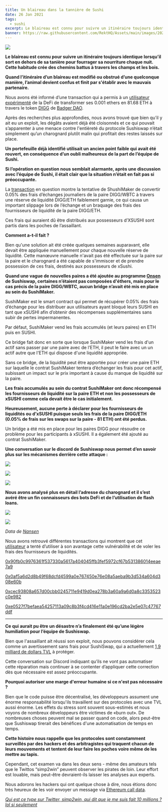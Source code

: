 ```yaml
---
title: Un blaireau dans la tannière de Sushi
date: 26 Jan 2021
tags:
  - sushi
excerpt: Le blaireau est connu pour suivre un itinéraire toujours identique lorsqu’il sort en dehors de sa tanière pour fourrager sa nourriture chaque nuit. Cette habitude crée des chemins battus à travers les champs et les bois. Quand l’itinéraire d’un blaireau est modifié ou obstrué d’une quelconque manière, l’animal devient confus et finit par s'établir avec le mauvais partenaire.
banner: https://raw.githubusercontent.com/RektHQ/Assets/main/images/2021/01/header-3.jpg
---
```


![](https://raw.githubusercontent.com/RektHQ/Assets/main/images/2021/01/header-3.jpg)

**Le blaireau est connu pour suivre un itinéraire toujours identique lorsqu’il sort en dehors de sa tanière pour fourrager sa nourriture chaque nuit. Cette habitude crée des chemins battus à travers les champs et les bois.** 

**Quand l’itinéraire d’un blaireau est modifié ou obstrué d’une quelconque manière, l’animal devient confus et finit par s'établir avec le mauvais partenaire.** 

Nous avons été informé d’une transaction qui a permis à un [utilisateur expérimenté](https://etherscan.io/address/0x51841d9afe10fe55571bdb8f4af1060415003528) de la DeFi de transformer ses 0.001 ethers en 81.68 ETH à travers le token [DIGG](https://www.coingecko.com/en/coins/digg) de [Badger DAO](https://app.badger.finance/).

Après des recherches plus approfondies, nous avons trouvé que bien qu’il y ait eu un exploit, les dégâts avaient déjà été cloisonnés et ce qui pouvait s’apparenter à une menace contre l'entièreté du protocole Sushiswap n’était simplement qu’un charognard plutôt malin qui profitait des restes laissés sur place. 

**Un portefeuille déjà identifié utilisait un ancien point faible qui avait été rouvert, en conséquence d’un oubli malheureux de la part de l’équipe de Sushi.** 

**Si l’opération en question nous semblait alarmante, après une discussion avec l’équipe de Sushi, il était clair que la situation n’était en fait pas si préoccupante.**

La [transaction](https://etherscan.io/tx/0x0af5a6d2d8b49f68dcfd4599a0e767450e76e08a5aeba9b3d534a604d308e60b) en question montre la tentative de ShushiMaker de convertir 0.05% des frais d’échanges journaliers de la paire DIGG/WBTC à travers une réserve de liquidité DIGG/ETH faiblement garnie, ce qui causa un important slippage lors de l’échange et un braquage des frais des fournisseurs de liquidité de la paire DIGG/ETH. 

Ces frais qui auraient dû être distribués aux possesseurs d’XSUSHI sont partis dans les poches de l’assaillant. 

**Comment a-t-il fait ?** 

Bien qu'une solution ait été créée quelques semaines auparavant, elle devait être appliquée manuellement pour chaque nouvelle réserve de liquidité. Cette manœuvre manuelle n'avait pas été effectuée sur la paire sur la paire et le charognard a été capable de s'immiscer et de prendre possession de ces frais, destinés aux possesseurs de xSushi. 

**Quand une vague de nouvelles paires a été ajoutée au programme [Onsen](https://sushiswap.fi/onsen) de Sushiswap, certaines n’étaient pas composées d'éthers, mais pour le cas précis de la paire DIGG/WBTC, aucun bridge n’avait été mis en place au sein du SushiMaker.** 

SushiMaker est le smart contract qui permet de récupérer 0.05% des frais d’échange pour les distribuer aux utilisateurs ayant bloqué leurs SUSHI en tant que xSUSHI afin d’obtenir des récompenses supplémentaires sans subir de pertes impermanentes. 

Par défaut, SushiMaker vend les frais accumulés (et leurs paires) en ETH puis en SUSHI.

Ce bridge fait donc en sorte que lorsque SushiMaker vend les frais d'un actif sans passer par une paire avec de l’ETH, il peut le faire avec un un actif autre que l'ETH qui dispose d'une liquidité appropriée.

Sans ce bridge, de la liquidité peut être apportée pour créer une paire ETH sur laquelle le contrat SushiMaker tentera d’échanger les frais pour cet actif, subissant un impact sur le prix important à cause du manque de liquidité sur la paire.  

**Les frais accumulés au sein du contrat SushiMaker ont donc récompensé les fournisseurs de liquidité sur la paire ETH et non les possesseurs de xSUSHI comme cela devait être le cas initialement.** 

**Heureusement, aucune perte à déclarer pour les fournisseurs de liquidités ou d’xSUSHI puisque seuls les frais de la paire DIGG/ETH (0.05% de frais sur les swaps sur la paire - 81 ETH) ont été perdus.** 

Un bridge a été mis en place pour les paires DIGG pour résoudre ce problème pour les participants à xSUSHI. Il a également été ajouté au contrat SushiMaker. 

**Une conversation  sur le discord de Sushiswap nous permet d’en savoir plus sur les mécanismes derrière cette attaque :**

![](https://raw.githubusercontent.com/RektHQ/Assets/main/images/2021/01/1.png)

![](https://raw.githubusercontent.com/RektHQ/Assets/main/images/2021/01/2.png)

![](https://raw.githubusercontent.com/RektHQ/Assets/main/images/2021/01/3.png)

**Nous avons analysé plus en détail l’adresse du charognard et il s’est avéré être un fin connaisseurs des bots DeFi et de l’utilisation de flash loans.**

![](https://lh4.googleusercontent.com/mbHCt8MYOKLIbVMR8ZEUaz0LHxerb8pKXbTDahY_U_KS_IocDL9ymBER2j0VVVHSIAQQLKb7mc3XorPJV382OJK0KUFe1rvEQcr4-3zJqOg_t435UtQzUtwjB_UGGgODeEsgWbCg)

![](https://lh4.googleusercontent.com/KLD2d5wTEfMmuh5P7IBIy4k17OMfA4UGgnNSZQ38roXBLH4-8DDMlLEc_9KNs4YIHTSkzh3sVdHsSHR_c-RZYTwBfqbwzKUF6yUJ-UjP5y1c0mQpmgyRTl_0McCU1lrNgKrJH-zC)

_Data de [Nansen](https://nansen.ai/)_

Nous avons retrouvé différentes transactions qui montrent que cet [utilisateur](https://etherscan.io/address/0x51841d9afe10fe55571bdb8f4af1060415003528) a tenté d’utiliser à son avantage cette vulnérabilité et de voler les frais des fournisseurs de liquidités.

[0x90fb0c9976361f537330a5617a404045ffb3fef5972cf67b531386014eeae7a9](https://etherscan.io/tx/0x90fb0c9976361f537330a5617a404045ffb3fef5972cf67b531386014eeae7a9)

[0x0af5a6d2d8b49f68dcfd4599a0e767450e76e08a5aeba9b3d534a604d308e60b](https://etherscan.io/tx/0x0af5a6d2d8b49f68dcfd4599a0e767450e76e08a5aeba9b3d534a604d308e60b)

[0xcec93808a657d00cbb0245711e9419d0ea278b3a60a9a6d0a8c3353523c0e982](https://etherscan.io/tx/0xcec93808a657d00cbb0245711e9419d0ea278b3a60a9a6d0a8c3353523c0e982)

[0xe0527f7befaea54257113a09c8b3f4cd416e11a0e196cd2ba2e5e07c47767ddf](https://etherscan.io/tx/0xe0527f7befaea54257113a09c8b3f4cd416e11a0e196cd2ba2e5e07c47767ddf)

---

**Ce qui aurait pu être un désastre n’a finalement été qu’une légère humiliation pour l’équipe de Sushiswap.** 

Bien que l'assaillant ait réussi son exploit, nous pouvons considérer cela comme un avertissement sans frais pour SushiSwap, qui a actuellement [1,9 milliard de dollars TVL](https://defillama.com/protocol/sushiswap) à protéger.

Cette conversation sur Discord indiquant qu’ils ne vont pas automatiser cette réparation mais continuer à se contenter d’appliquer cette correction dès que nécessaire est assez préoccupante.

**Pourquoi autoriser une marge d'erreur humaine si ce n'est pas nécessaire ?**

Bien que le code puisse être décentralisé, les développeurs assument une énorme responsabilité lorsqu'ils travaillent sur des protocoles avec une TVL aussi énorme. Les effets du stress sont souvent sous-estimés et nous voyons de nombreux développeurs être victimes de «burn out». De nombreuses choses peuvent mal se passer quand on code, alors peut-être que Sushiswap tirerait des bénéfices d'une automatisation de temps en temps.

**Cette histoire nous rappelle que les protocoles sont constamment surveillés par des hackers et des arbitragistes qui traquent chacun de leurs mouvements et tentent de leur faire les poches voire même de les mettre au tapis.**

Cependant, cet examen va dans les deux sens - même des amateurs tels que le Twittos “simp2win” peuvent observer les pirates de loin. Leur effort est louable, mais peut-être devraient-ils laisser les analyses aux experts.

Nous adorons les hackers qui ont quelque chose à dire, nous étions donc très heureux de les voir envoyer un message via [Ethereum call data](https://twitter.com/EtherText/status/1354078163022868481?s=20).

[*Qui est ce type sur Twitter, simp2win, qui dit que je me suis fait 10 millions ? lol si seulement*](https://etherscan.io/tx/0x48963b96df0949a893401635b0900064aecae780ec0950cbbd4122005eb4e14a)
